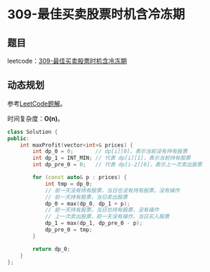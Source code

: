 # 309-最佳买卖股票时机含冷冻期

## 题目

leetcode：[309-最佳买卖股票时机含冷冻期](https://leetcode-cn.com/problems/best-time-to-buy-and-sell-stock-with-cooldown/)

## 动态规划

参考[LeetCode题解](https://leetcode-cn.com/problems/best-time-to-buy-and-sell-stock-with-cooldown/solution/yi-ge-fang-fa-tuan-mie-6-dao-gu-piao-wen-ti-by-lab/)。

时间复杂度：**O(n)**。

```c++
class Solution {
public:
    int maxProfit(vector<int>& prices) {
        int dp_0 = 0;       // dp[i][0]，表示当前没有持有股票
        int dp_1 = INT_MIN; // 代表 dp[i][1]，表示当前持有股票
        int dp_pre_0 = 0;   // 代表 dp[i-2][0]，表示上一次卖出股票

        for (const auto& p : prices) {
            int tmp = dp_0;
            // 前一天没有持有股票，当日也没有持有股票，没有操作
            // 前一天持有股票，当日卖出股票
            dp_0 = max(dp_0, dp_1 + p);
            // 前一天持有股票，当日也持有股票，没有操作
            // 上一次卖出股票，前一天没有操作，当日买入股票
            dp_1 = max(dp_1, dp_pre_0 - p);
            dp_pre_0 = tmp;
        }

        return dp_0;
    }
};
```

